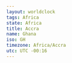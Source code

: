 ```yaml
---
layout: worldclock
tags: Africa
state: Africa
title: Accra
name: Ghana
iso: GH
timezone: Africa/Accra
utc: UTC -00:16
---
```


